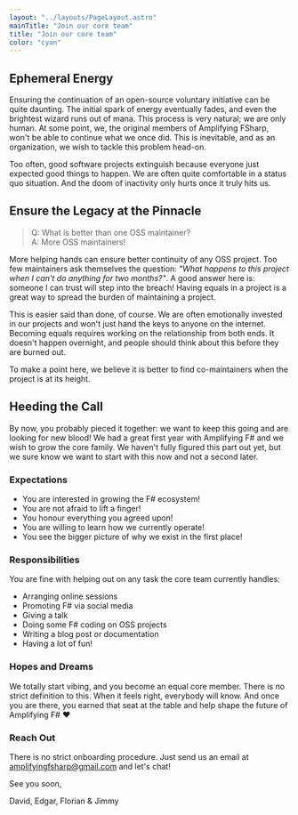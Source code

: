 ```yaml
---
layout: "../layouts/PageLayout.astro"
mainTitle: "Join our core team"
title: "Join our core team"
color: "cyan"
---
```


## Ephemeral Energy

Ensuring the continuation of an open-source voluntary initiative can be quite daunting. The initial spark of energy eventually fades, and even the brightest wizard runs out of mana. This process is very natural; we are only human. At some point, we, the original members of Amplifying FSharp, won't be able to continue what we once did. This is inevitable, and as an organization, we wish to tackle this problem head-on.

Too often, good software projects extinguish because everyone just expected good things to happen. We are often quite comfortable in a status quo situation. And the doom of inactivity only hurts once it truly hits us.

## Ensure the Legacy at the Pinnacle

> Q: What is better than one OSS maintainer? <br />A: More OSS maintainers!

More helping hands can ensure better continuity of any OSS project. Too few maintainers ask themselves the question: _"What happens to this project when I can't do anything for two months?"_. A good answer here is: someone I can trust will step into the breach! Having equals in a project is a great way to spread the burden of maintaining a project.

This is easier said than done, of course. We are often emotionally invested in our projects and won't just hand the keys to anyone on the internet. Becoming equals requires working on the relationship from both ends. It doesn't happen overnight, and people should think about this before they are burned out.

To make a point here, we believe it is better to find co-maintainers when the project is at its height.

## Heeding the Call

By now, you probably pieced it together: we want to keep this going and are looking for new blood! We had a great first year with Amplifying F# and we wish to grow the core family. We haven't fully figured this part out yet, but we sure know we want to start with this now and not a second later.

### Expectations

- You are interested in growing the F# ecosystem!
- You are not afraid to lift a finger!
- You honour everything you agreed upon!
- You are willing to learn how we currently operate!
- You see the bigger picture of why we exist in the first place!

### Responsibilities

You are fine with helping out on any task the core team currently handles:

- Arranging online sessions
- Promoting F# via social media
- Giving a talk
- Doing some F# coding on OSS projects
- Writing a blog post or documentation
- Having a lot of fun!

### Hopes and Dreams

We totally start vibing, and you become an equal core member. There is no strict definition to this. When it feels right, everybody will know. And once you are there, you earned that seat at the table and help shape the future of Amplifying F# ❤️

### Reach Out

There is no strict onboarding procedure. Just send us an email at [amplifyingfsharp@gmail.com](mailto:amplifyingfsharp@gmail.com) and let's chat!

See you soon,

David, Edgar, Florian & Jimmy
